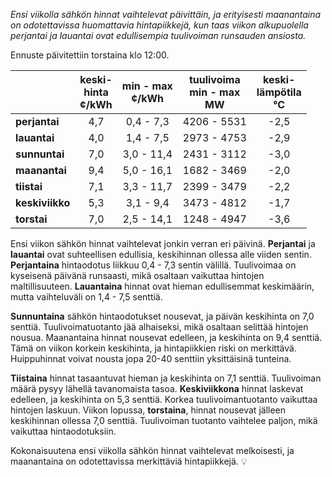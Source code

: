 *Ensi viikolla sähkön hinnat vaihtelevat päivittäin, ja erityisesti maanantaina on odotettavissa huomattavia hintapiikkejä, kun taas viikon alkupuolella perjantai ja lauantai ovat edullisempia tuulivoiman runsauden ansiosta.*

Ennuste päivitettiin torstaina klo 12:00.

|            | keski-<br>hinta<br>¢/kWh | min - max<br>¢/kWh | tuulivoima<br>min - max<br>MW | keski-<br>lämpötila<br>°C |
|:-----------|:----------------:|:----------------:|:-------------:|:-------------:|
| **perjantai** | 4,7 | 0,4 - 7,3 | 4206 - 5531 | -2,5 |
| **lauantai** | 4,0 | 1,4 - 7,5 | 2973 - 4753 | -2,9 |
| **sunnuntai** | 7,0 | 3,0 - 11,4 | 2431 - 3112 | -3,0 |
| **maanantai** | 9,4 | 5,0 - 16,1 | 1682 - 3469 | -2,0 |
| **tiistai** | 7,1 | 3,3 - 11,7 | 2399 - 3479 | -2,2 |
| **keskiviikko** | 5,3 | 3,1 - 9,4 | 3473 - 4812 | -1,7 |
| **torstai** | 7,0 | 2,5 - 14,1 | 1248 - 4947 | -3,6 |

Ensi viikon sähkön hinnat vaihtelevat jonkin verran eri päivinä. **Perjantai** ja **lauantai** ovat suhteellisen edullisia, keskihinnan ollessa alle viiden sentin. **Perjantaina** hintaodotus liikkuu 0,4 - 7,3 sentin välillä. Tuulivoimaa on kyseisenä päivänä runsaasti, mikä osaltaan vaikuttaa hintojen maltillisuuteen. **Lauantaina** hinnat ovat hieman edullisemmat keskimäärin, mutta vaihteluväli on 1,4 - 7,5 senttiä.

**Sunnuntaina** sähkön hintaodotukset nousevat, ja päivän keskihinta on 7,0 senttiä. Tuulivoimatuotanto jää alhaiseksi, mikä osaltaan selittää hintojen nousua. Maanantaina hinnat nousevat edelleen, ja keskihinta on 9,4 senttiä. Tämä on viikon korkein keskihinta, ja hintapiikkien riski on merkittävä. Huippuhinnat voivat nousta jopa 20-40 senttiin yksittäisinä tunteina.

**Tiistaina** hinnat tasaantuvat hieman ja keskihinta on 7,1 senttiä. Tuulivoiman määrä pysyy lähellä tavanomaista tasoa. **Keskiviikkona** hinnat laskevat edelleen, ja keskihinta on 5,3 senttiä. Korkea tuulivoimantuotanto vaikuttaa hintojen laskuun. Viikon lopussa, **torstaina**, hinnat nousevat jälleen keskihinnan ollessa 7,0 senttiä. Tuulivoiman tuotanto vaihtelee paljon, mikä vaikuttaa hintaodotuksiin.

Kokonaisuutena ensi viikolla sähkön hinnat vaihtelevat melkoisesti, ja maanantaina on odotettavissa merkittäviä hintapiikkejä. 💡
